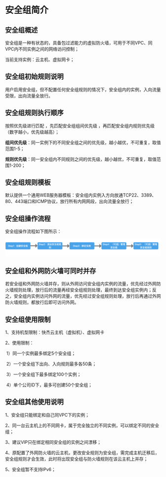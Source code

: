 # 安全组简介

## 安全组概述

安全组是一种有状态的，具备包过滤能力的虚拟防火墙，可用于不同VPC、同VPC内不同实例之间的网络访问控制；

当前支持实例：云主机、虚拟网卡；



## 安全组初始规则说明

用户启用安全组，但不配置任何安全组规则的情况下，安全组内的实例，入向流量受限，出向流量全放行。



## 安全组规则执行顺序

按照优先级进行匹配 ，先匹配安全组组间优先级 ，再匹配安全组内规则优先级（数字越小，优先级越高）；

**组间优先级**：同一实例下的不同安全组之间的优先级，越小越优，不可重复，取值范围1-5；

**规则优先级**：同一安全组内不同规则之间的优先级，越小越优，不可重复，取值范围1-200；



## 安全组规则模板

默认提供一个通用WEB服务器模板：安全组内实例入方向放通TCP22、3389、80、443端口和ICMP协议，放行所有内网网段，出向流量全放行； 



## 安全组操作流程

安全组操作流程如下图所示：

![img](../images/(null))



## 安全组和外网防火墙可同时并存

若安全组和外网防火墙并存，则从外网访问安全组内实例的流量，优先经过外网防火墙规则处理，放行后的流量再经安全组规则处理，最终到达安全组实例内；反之，安全组内实例访问外网的流量，优先经过安全组规则处理，放行后再通过外网防火墙规则，都放行后即可访问外网。



## 安全组使用限制

1、支持机型限制：快杰云主机（虚拟机）、虚拟网卡

2、使用限制：

​     1）同一个实例最多绑定5个安全组；

​     2）一个安全组下出向、入向规则最多各50条；

​     3）一个安全组下最多绑定100个实例；

​     4）单个公司ID下，最多可创建50个安全组；



## 安全组其他使用说明

1、安全组只能绑定和自己同VPC下的实例；

2、同一台云主机上的不同网卡，属于完全独立的不同实例，可以绑定不同的安全组；

3、建议VIP只在绑定相同安全组的实例之间漂移；

4、原配置了外网防火墙的云主机，更改安全规则为安全组，需完成主机迁移后，安全组规则才会生效，此时将出现安全组与防火墙规则在该云主机上并存；

5、安全组暂不支持IPv6；

